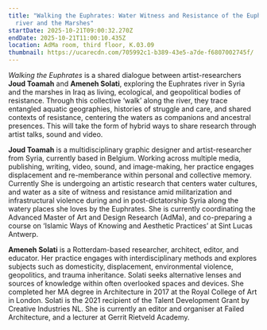 ```yaml
---
title: "Walking the Euphrates: Water Witness and Resistance of the Euphrates
  river and the Marshes"
startDate: 2025-10-21T09:00:32.270Z
endDate: 2025-10-21T11:00:10.435Z
location: AdMa room, third floor, K.03.09
thumbnail: https://ucarecdn.com/705992c1-b389-43e5-a7de-f6807002745f/
---
```

*Walking the Euphrates* is a shared dialogue between artist-researchers **Joud Toamah** and **Ameneh Solati**, exploring the Euphrates river in Syria and the marshes in Iraq as living, ecological, and geopolitical bodies of resistance. Through this collective ‘walk’ along the river, they trace entangled aquatic geographies, histories of struggle and care, and shared contexts of resistance, centering the waters as companions and ancestral presences. This will take the form of hybrid ways to share research through artist talks, sound and video. 

**Joud Toamah** is a multidisciplinary graphic designer and artist-researcher from Syria, currently based in Belgium. Working across multiple media, publishing, writing, video, sound, and image-making, her practice engages displacement and re-memberance within personal and collective memory. Currently She is undergoing an artistic research that centers water cultures, and water as a site of witness and resistance amid militarization and infrastructural violence during and in post-dictatorship Syria along the watery places she loves by the Euphrates. She is currently coordinating the Advanced Master of Art and Design Research (AdMa), and co-preparing a course on ‘Islamic Ways of Knowing and Aesthetic Practices’ at Sint Lucas Antwerp.

**Ameneh Solati** is a Rotterdam-based researcher, architect, editor, and educator. Her practice engages with interdisciplinary methods and explores subjects such as domesticity, displacement, environmental violence, geopolitics, and trauma inheritance. Solati seeks alternative lenses and sources of knowledge within often overlooked spaces and devices. She completed her MA degree in Architecture in 2017 at the Royal College of Art in London. Solati is the 2021 recipient of the Talent Development Grant by Creative Industries NL. She is currently an editor and organiser at Failed Architecture, and a lecturer at Gerrit Rietveld Academy.